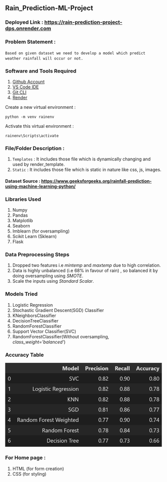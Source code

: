 ## Rain_Prediction-ML-Project

### Deployed Link : https://rain-prediction-project-dps.onrender.com

### Problem Statement :
`Based on given dataset we need to develop a model which predict weather rainfall will occur or not.`

### Software and Tools Required

1. [Github Account](https://github.com)
2. [VS Code IDE](https://code.visualstudio.com/)
3. [Git CLI](https://git-scm.com/book/en/v2/Getting-Started-The-Command-Line)
4. [Render](https://dashboard.render.com/)

Create a new virtual environment : 
```
python -m venv rainenv
```

Activate this virtual environment :
```
rainenv\Scripts\activate
```

### File/Folder Description :
1. `Templates` : It includes those file which is dynamically changing and used by render_template.
2. `Static` : It includes those file which is static in nature like css, js, images.

#### Dataset Source : https://www.geeksforgeeks.org/rainfall-prediction-using-machine-learning-python/

### Libraries Used 
1. Numpy
2. Pandas
3. Matplotlib
4. Seaborn
5. Imblearn (for oversampling)
6. Scikit Learn (Sklearn)
7. Flask

### Data Preprocessing Steps
1. Dropped two features i.e _mintemp_ and _maxtemp_ due to high correlation.
2. Data is highly unbalanced (i.e 68% in favour of rain) , so balanced it by doing oversampling using _SMOTE_.
3. Scale the inputs using _Standard Scalar_. 

### Models Tried 
1. Logistic Regression
2. Stochastic Gradient Descent(SGD) Classifier
3. KNeighborsClassifier
4. DecisionTreeClassifier
5. RandomForestClassifier
6. Support Vector Classifier(SVC)
7. RandomForestClassifier(Without oversampling, _class_weight='balanced'_)

### Accuracy Table 
![Accuracy table](model_accuracy.png)

### For Home page :
1. HTML (for form creation)
2. CSS (for styling)
